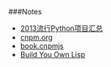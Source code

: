 ###Notes
+	[2013流行Python项目汇总](http://www.iteye.com/news/28717-2013-top-python-projects)
+	[cnpm.org](http://cnpmjs.org/)
+	[book.cnpmjs](https://node-modules.github.io/)
+	[Build You Own Lisp](http://www.buildyourownlisp.com/)
